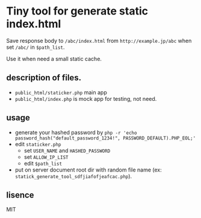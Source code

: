 # Tiny tool for generate static index.html

Save response body to `/abc/index.html` from `http://example.jp/abc` when set `/abc/` in `$path_list`.

Use it when need a small static cache.

## description of files.

- `public_html/staticker.php` main app
- `public_html/index.php` is mock app for testing, not need.

## usage

- generate your hashed password by `php -r 'echo password_hash("default_password_1234!", PASSWORD_DEFAULT).PHP_EOL;'`
- edit `staticker.php`
  - set `USER_NAME` and `HASHED_PASSWORD`
  - set `ALLOW_IP_LIST`
  - edit `$path_list`
- put on server document root dir with random file name (ex: `statick_generate_tool_sdfjiafofjeafcac.php`).

## lisence

MIT
